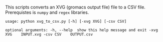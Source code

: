 

This scripts converts an XVG (gromacs output file) file to a CSV file. Prerequistes is `numpy` and `regex` libraries. 

`usage: python xvg_to_csv.py [-h] [-xvg XVG] [-csv CSV]`

`optional arguments:
     -h, --help  show this help message and exit
     -xvg XVG    INPUT.xvg
     -csv CSV    OUTPUT.csv`
